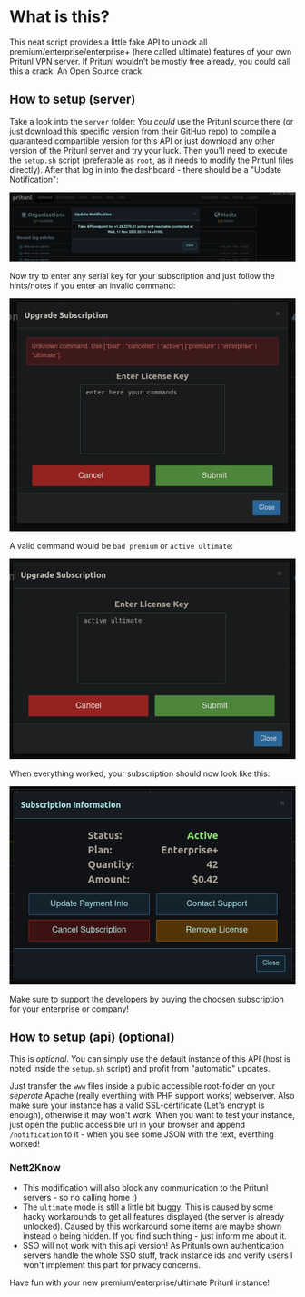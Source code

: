 # What is this? #
This neat script provides a little fake API to unlock all premium/enterprise/enterprise+ (here called ultimate) features of your own Pritunl VPN server. If Pritunl wouldn't be mostly free already, you could call this a crack. An Open Source crack.

## How to setup (server) ##
Take a look into the `server` folder: You _could_ use the Pritunl source there (or just download this specific version from their GitHub repo) to compile a guaranteed compartible version for this API or just download any other version of the Pritunl server and try your luck.
Then you'll need to execute the `setup.sh` script (preferable as `root`, as it needs to modify the Pritunl files directly).
After that log in into the dashboard - there should be a "Update Notification":

![login-msg](docs/login-msg.png)

Now try to enter any serial key for your subscription and just follow the hints/notes if you enter an invalid command:

![enter-something](docs/enter-something.png)

A valid command would be `bad premium` or `active ultimate`:

![active-ultimate](docs/active-ultimate.png)

When everything worked, your subscription should now look like this:

![done](docs/done.png)

Make sure to support the developers by buying the choosen subscription for your enterprise or company!

## How to setup (api) (optional) ##
This is _optional_. You can simply use the default instance of this API (host is noted inside the `setup.sh` script) and profit from "automatic" updates.

Just transfer the `www` files inside a public accessible root-folder on your _seperate_ Apache (really everthing with PHP support works) webserver. Also make sure your instance has a valid SSL-certificate (Let's encrypt is enough), otherwise it may won't work.
When you want to test your instance, just open the public accessible url in your browser and append `/notification` to it - when you see some JSON with the text, everthing worked!

### Nett2Know ###
* This modification will also block any communication to the Pritunl servers - so no calling home :)
* The `ultimate` mode is still a little bit buggy. This is caused by some hacky workarounds to get all features displayed (the server is already unlocked). Caused by this workaround some items are maybe shown instead o being hidden. If you find such thing - just inform me about it.
* SSO will not work with this api version! As Pritunls own authentication servers handle the whole SSO stuff, track instance ids and verify users I won't implement this part for privacy concerns.

Have fun with your new premium/enterprise/ultimate Pritunl instance!
